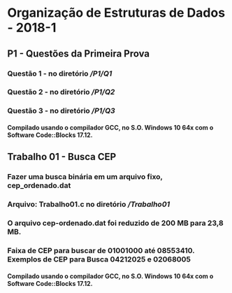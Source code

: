 # Organização de Estruturas de Dados - 2018-1  

## P1 - Questões da Primeira Prova
### Questão 1 - no diretório **_/P1/Q1_**
### Questão 2 - no diretório **_/P1/Q2_**
### Questão 3 - no diretório **_/P1/Q3_**
#### Compilado usando o compilador GCC, no S.O. Windows 10 64x com o Software Code::Blocks 17.12.  

## Trabalho 01 - Busca CEP
### Fazer uma busca binária em um arquivo fixo, cep_ordenado.dat
### Arquivo: Trabalho01.c no diretório **_/Trabalho01_**
### O arquivo cep-ordenado.dat foi reduzido de 200 MB para 23,8 MB.
### Faixa de CEP para buscar de 01001000 até 08553410. Exemplos de CEP para Busca 04212025 e 02068005
#### Compilado usando o compilador GCC, no S.O. Windows 10 64x com o Software Code::Blocks 17.12.

